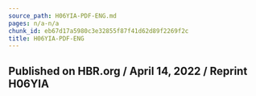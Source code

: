 ```yaml
---
source_path: H06YIA-PDF-ENG.md
pages: n/a-n/a
chunk_id: eb67d17a5980c3e32855f87f41d62d89f2269f2c
title: H06YIA-PDF-ENG
---
```

## Published on HBR.org / April 14, 2022 / Reprint H06YIA
